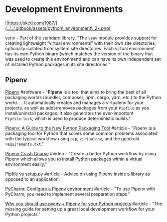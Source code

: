 # Development Environments

![https://xkcd.com/1987/](../../.gitbook/assets/python\_environment\_2x.png)

[venv](https://docs.python.org/3/library/venv.html) - Part of the standard library. "The [`venv`](https://docs.python.org/3/library/venv.html#module-venv) module provides support for creating lightweight “virtual environments” with their own site directories, optionally isolated from system site directories. Each virtual environment has its own Python binary (which matches the version of the binary that was used to create this environment) and can have its own independent set of installed Python packages in its site directories."

## Pipenv

[Pipenv](https://docs.pipenv.org/en/latest/#pipenv-python-dev-workflow-for-humans) #software - "**Pipenv** is a tool that aims to bring the best of all packaging worlds (bundler, composer, npm, cargo, yarn, etc.) to the Python world. _..._ It automatically creates and manages a virtualenv for your projects, as well as adds/removes packages from your `Pipfile` as you install/uninstall packages. It also generates the ever-important `Pipfile.lock`, which is used to produce deterministic builds."

[Pipenv: A Guide to the New Python Packaging Tool](https://realpython.com/pipenv-guide/) #article - "Pipenv is a packaging tool for Python that solves some common problems associated with the typical workflow using `pip`, `virtualenv`, and the good old `requirements.txt`."

[Pipenv Crash Course](https://www.youtube.com/watch?v=6Qmnh5C4Pmo) #video - "Create a better Python workflow by using Pipenv which allows you to install Python packages within a virtual environment easily."

[Pipfile vs setup.py](https://docs.pipenv.org/en/latest/advanced/#pipfile-vs-setup-py) #article - Advice on using Pipenv inside a library as opposed to an application.

[PyCharm: Configure a Pipenv environment](https://www.jetbrains.com/help/pycharm/pipenv.html#Pipenv.xml) #article - "To use Pipenv with PyCharm, you need to implement several preparation steps."

[Why you should use pyenv + Pipenv for your Python projects](https://hackernoon.com/reaching-python-development-nirvana-bb5692adf30c) #article - "The missing guide for setting up a great local development workflow for your Python projects."
